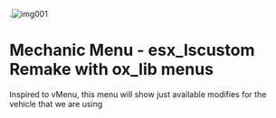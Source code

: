 .![img001](https://github.com/fabryyzzz/fdsdev_mechanicMenu/assets/58892804/bdcdda2a-429b-4f18-93b0-fef368f85219)
# Mechanic Menu - esx_lscustom Remake with ox_lib menus
Inspired to vMenu, this menu will show just available modifies for the vehicle that we are using
